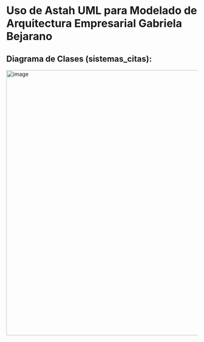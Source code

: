 # Uso de Astah UML para Modelado de Arquitectura Empresarial Gabriela Bejarano


## Diagrama de Clases (sistemas_citas): 

<img width="1063" height="699" alt="image" src="https://github.com/user-attachments/assets/e769b639-d500-478b-90bf-66b4d3c4dd16" />


